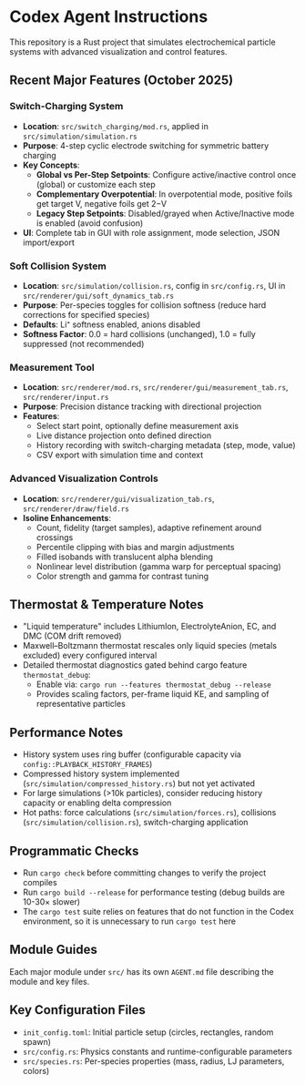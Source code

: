 # Codex Agent Instructions

This repository is a Rust project that simulates electrochemical particle systems with advanced visualization and control features.

## Recent Major Features (October 2025)

### Switch-Charging System
- **Location**: `src/switch_charging/mod.rs`, applied in `src/simulation/simulation.rs`
- **Purpose**: 4-step cyclic electrode switching for symmetric battery charging
- **Key Concepts**:
  - **Global vs Per-Step Setpoints**: Configure active/inactive control once (global) or customize each step
  - **Complementary Overpotential**: In overpotential mode, positive foils get target V, negative foils get 2−V
  - **Legacy Step Setpoints**: Disabled/grayed when Active/Inactive mode is enabled (avoid confusion)
- **UI**: Complete tab in GUI with role assignment, mode selection, JSON import/export

### Soft Collision System
- **Location**: `src/simulation/collision.rs`, config in `src/config.rs`, UI in `src/renderer/gui/soft_dynamics_tab.rs`
- **Purpose**: Per-species toggles for collision softness (reduce hard corrections for specified species)
- **Defaults**: Li⁺ softness enabled, anions disabled
- **Softness Factor**: 0.0 = hard collisions (unchanged), 1.0 = fully suppressed (not recommended)

### Measurement Tool
- **Location**: `src/renderer/mod.rs`, `src/renderer/gui/measurement_tab.rs`, `src/renderer/input.rs`
- **Purpose**: Precision distance tracking with directional projection
- **Features**:
  - Select start point, optionally define measurement axis
  - Live distance projection onto defined direction
  - History recording with switch-charging metadata (step, mode, value)
  - CSV export with simulation time and context

### Advanced Visualization Controls
- **Location**: `src/renderer/gui/visualization_tab.rs`, `src/renderer/draw/field.rs`
- **Isoline Enhancements**:
  - Count, fidelity (target samples), adaptive refinement around crossings
  - Percentile clipping with bias and margin adjustments
  - Filled isobands with translucent alpha blending
  - Nonlinear level distribution (gamma warp for perceptual spacing)
  - Color strength and gamma for contrast tuning

## Thermostat & Temperature Notes
- "Liquid temperature" includes LithiumIon, ElectrolyteAnion, EC, and DMC (COM drift removed)
- Maxwell–Boltzmann thermostat rescales only liquid species (metals excluded) every configured interval
- Detailed thermostat diagnostics gated behind cargo feature `thermostat_debug`:
  - Enable via: `cargo run --features thermostat_debug --release`
  - Provides scaling factors, per-frame liquid KE, and sampling of representative particles

## Performance Notes
- History system uses ring buffer (configurable capacity via `config::PLAYBACK_HISTORY_FRAMES`)
- Compressed history system implemented (`src/simulation/compressed_history.rs`) but not yet activated
- For large simulations (>10k particles), consider reducing history capacity or enabling delta compression
- Hot paths: force calculations (`src/simulation/forces.rs`), collisions (`src/simulation/collision.rs`), switch-charging application

## Programmatic Checks
- Run `cargo check` before committing changes to verify the project compiles
- Run `cargo build --release` for performance testing (debug builds are 10-30× slower)
- The `cargo test` suite relies on features that do not function in the Codex environment, so it is unnecessary to run `cargo test` here

## Module Guides
Each major module under `src/` has its own `AGENT.md` file describing the module and key files.

## Key Configuration Files
- `init_config.toml`: Initial particle setup (circles, rectangles, random spawn)
- `src/config.rs`: Physics constants and runtime-configurable parameters
- `src/species.rs`: Per-species properties (mass, radius, LJ parameters, colors)
